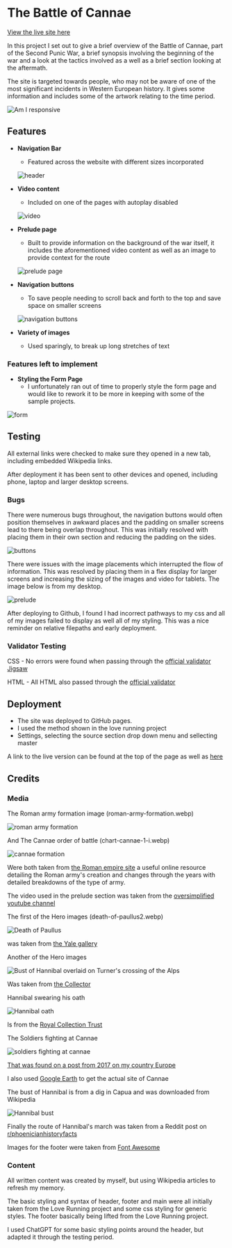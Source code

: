 # The Battle of Cannae

[View the live site here](https://ydub12.github.io/project-one-final/)

In this project I set out to give a brief overview of the Battle of Cannae, part of the Second Punic War, a brief synopsis involving the beginning of the war and a look at the tactics involved as a well as a brief section looking at the aftermath. 

The site is targeted towards people, who may not be aware of one of the most significant incidents in Western European history. It gives some information and includes some of the artwork relating to the time period. 

![Am I responsive](https://raw.githubusercontent.com/YDub12/project-one-final/main/readme-assets/media%20folder/am-i-responsive.PNG)


## Features
- __Navigation Bar__
    - Featured across the website with different sizes incorporated

    ![header](https://raw.githubusercontent.com/YDub12/project-one-final/main/readme-assets/media%20folder/header.PNG)
    
- __Video content__
    - Included on one of the pages with autoplay disabled

    ![video](https://raw.githubusercontent.com/YDub12/project-one-final/main/readme-assets/media%20folder/video.PNG)

- __Prelude page__
    - Built to provide information on the background of the war itself, it includes the aforementioned video content as well as an image to provide context for the route

    ![prelude page](https://raw.githubusercontent.com/YDub12/project-one-final/main/readme-assets/media%20folder/prelude.PNG)

- __Navigation buttons__
    - To save people needing to scroll back and forth to the top and save space on smaller screens 

    ![navigation buttons](https://raw.githubusercontent.com/YDub12/project-one-final/main/readme-assets/media%20folder/nav-buttons.PNG)

- __Variety of images__
    - Used sparingly, to break up long stretches of text

### Features left to implement
- __Styling the Form Page__
    - I unfortunately ran out of time to properly style the form page and would like to rework it to be more in keeping with some of the sample projects.

![form](https://raw.githubusercontent.com/YDub12/project-one-final/main/readme-assets/media%20folder/form.PNG)
## Testing
All external links were checked to make sure they opened in a new tab, including embedded Wikipedia links. 

After deployment it has been sent to other devices and opened, including phone, laptop and larger desktop screens. 

### Bugs
There were numerous bugs throughout, the navigation buttons would often position themselves in awkward places and the padding on smaller screens lead to there being overlap throughout. This was initially resolved with placing them in their own section and reducing the padding on the sides. 

![buttons](https://raw.githubusercontent.com/YDub12/project-one-final/main/readme-assets/media%20folder/nav-buttons.PNG)

There were issues with the image placements which interrupted the flow of information. This was resolved by placing them in a flex display for larger screens and increasing the sizing of the images and video for tablets. The image below is from my desktop. 

![prelude](https://raw.githubusercontent.com/YDub12/project-one-final/main/readme-assets/media%20folder/prelude.PNG)

After deploying to Github, I found I had incorrect pathways to my css and all of my images failed to display as well all of my styling. This was a nice reminder on relative filepaths and early deployment.

### Validator Testing
CSS - No errors were found when passing through the [official validator Jigsaw](https://jigsaw.w3.org/css-validator) 

HTML - All HTML also passed through the [official validator](https://validator.w3.org/)


## Deployment
- The site was deployed to GitHub pages.
- I used the method shown in the love running project
- Settings, selecting the source section drop down menu and sellecting master

A link to the live version can be found at the top of the page as well as [here](https://ydub12.github.io/project-one-final/)
## Credits

### Media 
The Roman army formation image (roman-army-formation.webp)

![roman army formation](https://raw.githubusercontent.com/YDub12/project-one-final/main/assets/images/roman-army-formation.webp) 

And The Cannae order of battle (chart-cannae-1-i.webp)

![cannae formation](https://raw.githubusercontent.com/YDub12/project-one-final/main/assets/images/chart-cannae-1-i.webp)

Were both taken from [the Roman empire site](https://roman-empire.net/) a useful online resource detailing the Roman army's creation and changes through the years with detailed breakdowns of the type of army.

The video used in the prelude section was taken from the [oversimplified youtube channel](https://www.youtube.com/watch?v=805SIqgDZIE)

The first of the Hero images (death-of-paullus2.webp) 

![Death of Paullus](https://raw.githubusercontent.com/YDub12/project-one-final/main/assets/images/death-of-paullus2.webp)

 was taken from [the Yale gallery](https://artgallery.yale.edu/collections/objects/44)

 Another of the Hero images 
 
 ![Bust of Hannibal overlaid on Turner's crossing of the Alps](https://raw.githubusercontent.com/YDub12/project-one-final/main/assets/images/crossing-the-alps-marble-bust.webp)

 Was taken from [the Collector](https://www.thecollector.com/hannibal-barca-rome-worst-nightmare/)

 Hannibal swearing his oath 
 
 ![Hannibal oath](https://raw.githubusercontent.com/YDub12/project-one-final/main/assets/images/hannibal-swearing-oath.webp)


 Is from the [Royal Collection Trust](https://www.rct.uk/collection/405417/the-oath-of-hannibal)

The Soldiers fighting at Cannae 

![soldiers fighting at cannae](https://raw.githubusercontent.com/YDub12/project-one-final/main/assets/images/soldiers-fighting-at-Cannae.webp)

[That was found on a post from 2017 on my country Europe](https://mycountryeurope.com/history/hannibal-battle-cannae/)

I also used [Google Earth](https://earth.google.com/web/) to get the actual site of Cannae 

The bust of Hannibal is from a dig in Capua and was downloaded from Wikipedia 

![Hannibal bust](https://raw.githubusercontent.com/YDub12/project-one-final/main/assets/images/hannibal-barca-bust-from-capua-photo.webp)

Finally the route of Hannibal's march was taken from a Reddit post on [r/phoenicianhistoryfacts](https://www.reddit.com/r/PhoeniciaHistoryFacts/comments/12jyk8x/map_of_hannibals_march_white_line_the_dotted_line/#lightbox)

Images for the footer were taken from [Font Awesome](https://fontawesome.com/search?q=wiki&o=r&m=free) 

### Content 
All written content was created by myself, but using Wikipedia articles to refresh my memory. 

The basic styling and syntax of header, footer and main were all initially taken from the Love Running project and some css styling for generic styles. The footer basically being lifted from the Love Running project. 

I used ChatGPT for some basic styling points around the header, but adapted it through the testing period. 